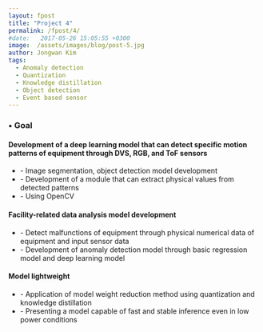 ```yaml
---
layout: fpost
title: "Project 4"
permalink: /fpost/4/
#date:   2017-05-26 15:05:55 +0300
image:  /assets/images/blog/post-5.jpg
author: Jongwan Kim
tags:   
  - Anomaly detection
  - Quantization
  - Knowledge distillation
  - Object detection
  - Event based sensor
---
```


### • Goal
#### Development of a deep learning model that can detect specific motion patterns of equipment through DVS, RGB, and ToF sensors
  - \- Image segmentation, object detection model development
  - \- Development of a module that can extract physical values from detected patterns
  - \- Using OpenCV

#### Facility-related data analysis model development
  - \- Detect malfunctions of equipment through physical numerical data of equipment and input sensor data
  - \- Development of anomaly detection model through basic regression model and deep learning model

#### Model lightweight
  - \- Application of model weight reduction method using quantization and knowledge distillation
  - \- Presenting a model capable of fast and stable inference even in low power conditions